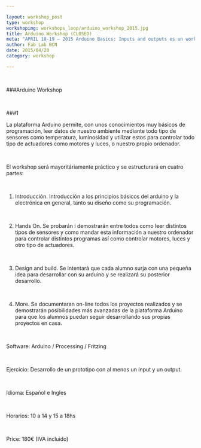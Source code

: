 ```yaml
---

layout: workshop_post
type: workshop
workshopimg: workshops_loop/arduino_workshop_2015.jpg
title: Arduino Workshop (CLOSED)
meta: "APRIL 18-19 – 2015 Arduino Basics: Inputs and outputs es un workshop dirigido a todas aquellas personas con y sin experiencia previa que quieran introducirse al mundo de la interacción física a través de la plataforma Arduino."
author: Fab Lab BCN
date: 2015/04/20
category: workshop

---
```


<br>

###Arduino Workshop

<br>

###1

La plataforma Arduino permite, con unos conocimientos muy básicos de programación, leer datos de nuestro ambiente mediante todo tipo de sensores como temperatura, luminosidad y utilizar estos para controlar todo tipo de actuadores como motores y luces, o nuestro propio ordenador.

<br>

El workshop será mayoritáriamente práctico y se estructurará en cuatro partes:

<br>

1. Introducción. Introducción a los principios básicos del arduino y la electrónica en general, tanto su diseño como su programación.

<br>

2.  Hands On. Se probarán i demostrarán entre todos como leer distintos tipos de sensores y como mandar esta información a nuestro ordenador para controlar distintos programas así como controlar motores, luces y otro tipo de actuadores.

<br>

3. Design and build. Se intentará que cada alumno surja con una pequeña idea para desarrollar con su arduino y se realizará su posterior desarrollo.

<br>

4. More. Se documentaran on-line todos los proyectos realizados y se demostrarán posibilidades más avanzadas de la plataforma Arduino para que los alumnos puedan seguir desarrollando sus propias proyectos en casa.

<br>

Software: Arduino / Processing / Fritzing

<br>

Ejercicio: Desarrollo de un prototipo con al menos un input y un output.

<br>

Idioma: Español e Ingles

<br>

Horarios: 10 a 14 y 15 a 18hs

<br>

Price: 180€ (IVA incluido)
